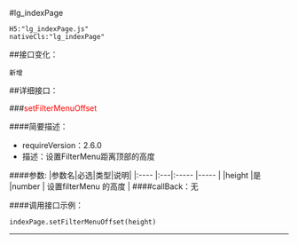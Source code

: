 #lg_indexPage

```
H5:"lg_indexPage.js"
nativeCls:"lg_indexPage"
```

##接口变化：

```
新增
```

##详细接口：

###<font color="red">setFilterMenuOffset</font>

####简要描述：
- requireVersion：2.6.0
- 描述：设置FilterMenu距离顶部的高度


####参数:
|参数名|必选|类型|说明|
|:----    |:---|:----- |-----   |
|height |是  |number | 设置filterMenu 的高度  |
####callBack：无

####调用接口示例：
```
indexPage.setFilterMenuOffset(height)
```
***
